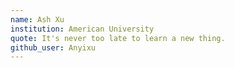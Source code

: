 ```yaml
---
name: Ash Xu
institution: American University
quote: It's never too late to learn a new thing.
github_user: Anyixu
---
```

